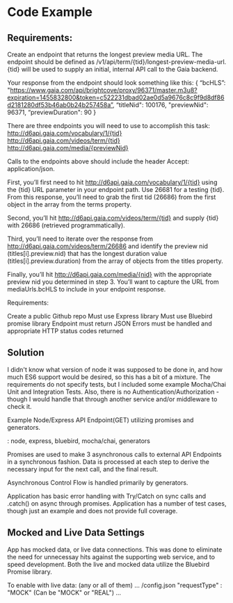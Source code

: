 # Code Example

## Requirements:
Create an endpoint that returns the longest preview media URL. The endpoint should be defined as /v1/api/term/{tid}/longest-preview-media-url. {tid} will be used to supply an initial, internal API call to the Gaia backend.

Your response from the endpoint should look something like this: { “bcHLS”: "https://www.gaia.com/api/brightcove/proxy/96371/master.m3u8?expiration=1455832800&token=c522231dbad02ae0d5a9676c8c9f9d8df86d2181280df53b46ab0b24b257458a”, “titleNid": 100176, "previewNid": 96371, “previewDuration": 90 }

There are three endpoints you will need to use to accomplish this task: http://d6api.gaia.com/vocabulary/1/{tid} http://d6api.gaia.com/videos/term/{tid} http://d6api.gaia.com/media/{previewNid}

Calls to the endpoints above should include the header Accept: application/json.

First, you’ll first need to hit http://d6api.gaia.com/vocabulary/1/{tid} using the {tid} URL parameter in your endpoint path. Use 26681 for a testing {tid}. From this response, you’ll need to grab the first tid (26686) from the first object in the array from the terms property.

Second, you’ll hit http://d6api.gaia.com/videos/term/{tid} and supply {tid} with 26686 (retrieved programmatically).

Third, you’ll need to iterate over the response from http://d6api.gaia.com/videos/term/26686 and identify the preview nid (titles[i].preview.nid) that has the longest duration value (titles[i].preview.duration) from the array of objects from the titles property.

Finally, you’ll hit http://d6api.gaia.com/media/{nid} with the appropriate preview nid you determined in step 3. You’ll want to capture the URL from mediaUrls.bcHLS to include in your endpoint response.

Requirements:

Create a public Github repo
Must use Express library
Must use Bluebird promise library
Endpoint must return JSON
Errors must be handled and appropriate HTTP status codes returned


## Solution
I didn't know what version of node it was supposed to be done in, and how much 
ES6 support would be desired, so this has a bit of a mixture.  The requirements
do not specify tests, but I included some example Mocha/Chai Unit and Integration Tests.
Also, there is no Authentication/Authorization - though I would handle that through
another service and/or middleware to check it.

Example Node/Express API Endpoint(GET) utilizing promises and generators. 

: node, express, bluebird, mocha/chai, generators

Promises are used to make 3 asynchronous calls to external API Endpoints 
in a synchronous fashion. Data is processed at each step to
derive the necessary input for the next call, and the final result.

Asynchronous Control Flow is handled primarily by generators.

Application has basic error handling with Try/Catch on sync calls and .catch() on async 
through promises.  Application has a number of test cases, though
just an example and does not provide full coverage. 

## Mocked and Live Data Settings

App has mocked data, or live data connections.  This was done to eliminate 
the need for unnecessay hits against the supporting web service, and to speed
development.  Both the live and mocked data utilize the Bluebird Promise library.

To enable with live data: (any or all of them)
...
/config.json 
            "requestType" : "MOCK" (Can be "MOCK" or "REAL")
...

 

<!--
### Prerequisites
(placeholder)

### Installing

(placeholder)

## Running the tests

(placeholder)

### Break down into end to end tests

(placeholder)

### And coding style tests

(placeholder)

## Deployment

(placeholder)

## Built With

* [Dropwizard](http://www.dropwizard.io/1.0.2/docs/) - The web framework used
* [Maven](https://maven.apache.org/) - Dependency Management
* [ROME](https://rometools.github.io/rome/) - Used to generate RSS Feeds

## Versioning

We use [SemVer](http://semver.org/) for versioning. For the versions available, see the [tags on this repository](https://github.com/your/project/tags). 

## Authors

* **Billie Thompson** - *Initial work* - [PurpleBooth](https://github.com/PurpleBooth)

See also the list of [contributors](https://github.com/your/project/contributors) who participated in this project.

## License

This project is licensed under the MIT License - see the [LICENSE.md](LICENSE.md) file for details

## Acknowledgments

* Hat tip to anyone who's code was used
* Inspiration
* etc
-->
